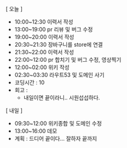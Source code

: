 [ 오늘 ]

- 10:00~12:30 이력서 작성
- 13:00~19:00 pr 리뷰 및 버그 수정
- 19:00~20:00 이력서 작성
- 20:30~21:30 장바구니를 store에 연결
- 21:30~22:00 이력서 작성
- 22:00~12:00 pr 합치기 및 버그 수정, 영상찍기
- 12:00~02:00 위키 작성
- 02:30~03:30 라우트53 및 도메인 사기
- 코딩시간 : 10
- 회고 :
  - 내일이면 끝이라니.. 시원섭섭하다.

[ 내일 ]

- 09:30~12:00 위키종합 및 도메인 수정
- 13:00~16:00 데모
- 계획 : 드디어 끝이다... 잘하자 끝까지
